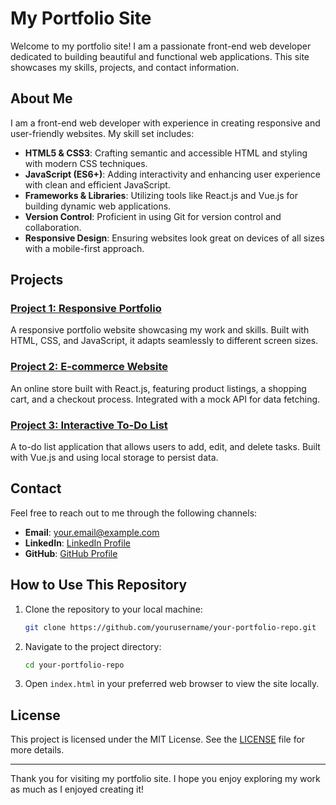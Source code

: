 # My Portfolio Site

Welcome to my portfolio site! I am a passionate front-end web developer dedicated to building beautiful and functional web applications. This site showcases my skills, projects, and contact information.

## About Me

I am a front-end web developer with experience in creating responsive and user-friendly websites. My skill set includes:

- **HTML5 & CSS3**: Crafting semantic and accessible HTML and styling with modern CSS techniques.
- **JavaScript (ES6+)**: Adding interactivity and enhancing user experience with clean and efficient JavaScript.
- **Frameworks & Libraries**: Utilizing tools like React.js and Vue.js for building dynamic web applications.
- **Version Control**: Proficient in using Git for version control and collaboration.
- **Responsive Design**: Ensuring websites look great on devices of all sizes with a mobile-first approach.

## Projects

### [Project 1: Responsive Portfolio](https://yourwebsite.com/project1)
A responsive portfolio website showcasing my work and skills. Built with HTML, CSS, and JavaScript, it adapts seamlessly to different screen sizes.

### [Project 2: E-commerce Website](https://yourwebsite.com/project2)
An online store built with React.js, featuring product listings, a shopping cart, and a checkout process. Integrated with a mock API for data fetching.

### [Project 3: Interactive To-Do List](https://yourwebsite.com/project3)
A to-do list application that allows users to add, edit, and delete tasks. Built with Vue.js and using local storage to persist data.

## Contact

Feel free to reach out to me through the following channels:

- **Email**: [your.email@example.com](mailto:your.email@example.com)
- **LinkedIn**: [LinkedIn Profile](https://linkedin.com/in/yourprofile)
- **GitHub**: [GitHub Profile](https://github.com/yourusername)

## How to Use This Repository

1. Clone the repository to your local machine:
    ```bash
    git clone https://github.com/yourusername/your-portfolio-repo.git
    ```
2. Navigate to the project directory:
    ```bash
    cd your-portfolio-repo
    ```
3. Open `index.html` in your preferred web browser to view the site locally.

## License

This project is licensed under the MIT License. See the [LICENSE](LICENSE) file for more details.

---

Thank you for visiting my portfolio site. I hope you enjoy exploring my work as much as I enjoyed creating it!
